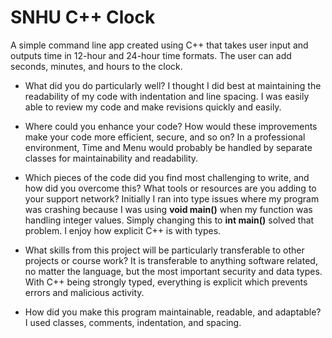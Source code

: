 # SNHU C++ Clock

A simple command line app created using C++ that takes user input and outputs time in 12-hour and 24-hour time formats. The user can add seconds, minutes, and hours to the clock.

- What did you do particularly well?
I thought I did best at maintaining the readability of my code with indentation and line spacing. I was easily able to review my code and make revisions quickly and easily.

- Where could you enhance your code? How would these improvements make your code more efficient, secure, and so on?
In a professional environment, Time and Menu would probably be handled by separate classes for maintainability and readability.

- Which pieces of the code did you find most challenging to write, and how did you overcome this? What tools or resources are you adding to your support network?
Initially I ran into type issues where my program was crashing because I was using **void main()** when my function was handling integer values. Simply changing this to **int main()** solved that problem. I enjoy how explicit C++ is with types.

- What skills from this project will be particularly transferable to other projects or course work?
It is transferable to anything software related, no matter the language, but the most important security and data types. With C++ being strongly typed, everything is explicit which prevents errors and malicious activity.

- How did you make this program maintainable, readable, and adaptable?
I used classes, comments, indentation, and spacing.
